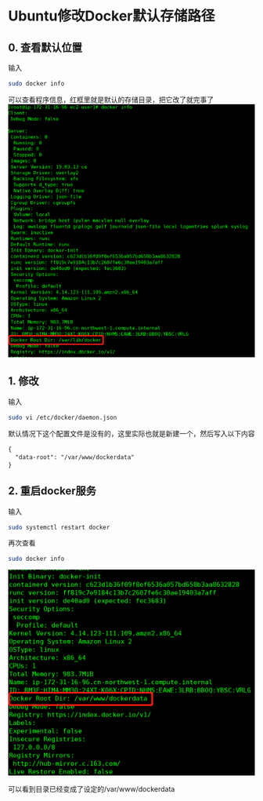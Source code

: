 # Ubuntu修改Docker默认存储路径

## 0. 查看默认位置

输入

```bash
sudo docker info
```

可以查看程序信息，红框里就是默认的存储目录，把它改了就完事了
![img](./imgs/00ce906bfe85e9d35ed17c0723b3de45.png)

## 1. 修改

输入

```bash
sudo vi /etc/docker/daemon.json
```

默认情况下这个配置文件是没有的，这里实际也就是新建一个，然后写入以下内容

```text
{
  "data-root": "/var/www/dockerdata"
}
```

## 2. 重启docker服务

输入

```bash
sudo systemctl restart docker
```

再次查看

```bash
sudo docker info
```

![img](./imgs/09d69c0e279c35304899e211af682ada.png)

可以看到目录已经变成了设定的/var/www/dockerdata
